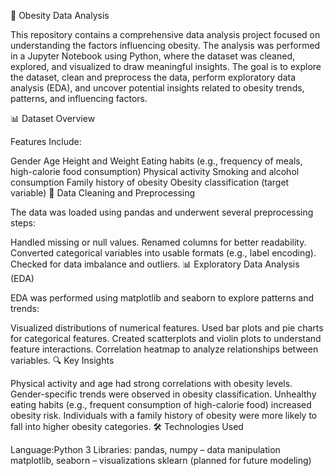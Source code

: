 🧪 Obesity Data Analysis

This repository contains a comprehensive data analysis project focused on understanding the factors influencing obesity. The analysis was performed in a Jupyter Notebook using Python, where the dataset was cleaned, explored, and visualized to draw meaningful insights. The goal is to explore the dataset, clean and preprocess the data, perform exploratory data analysis (EDA), and uncover potential insights related to obesity trends, patterns, and influencing factors.

📊 Dataset Overview

Features Include:

Gender
Age
Height and Weight
Eating habits (e.g., frequency of meals, high-calorie food consumption)
Physical activity
Smoking and alcohol consumption
Family history of obesity
Obesity classification (target variable)
🧼 Data Cleaning and Preprocessing

The data was loaded using pandas and underwent several preprocessing steps:

Handled missing or null values.
Renamed columns for better readability.
Converted categorical variables into usable formats (e.g., label encoding).
Checked for data imbalance and outliers.
📊 Exploratory Data Analysis (EDA)

EDA was performed using matplotlib and seaborn to explore patterns and trends:

Visualized distributions of numerical features.
Used bar plots and pie charts for categorical features.
Created scatterplots and violin plots to understand feature interactions.
Correlation heatmap to analyze relationships between variables.
🔍 Key Insights

Physical activity and age had strong correlations with obesity levels.
Gender-specific trends were observed in obesity classification.
Unhealthy eating habits (e.g., frequent consumption of high-calorie food) increased obesity risk.
Individuals with a family history of obesity were more likely to fall into higher obesity categories.
🛠️ Technologies Used

Language:Python 3
Libraries:
pandas, numpy – data manipulation
matplotlib, seaborn – visualizations
sklearn (planned for future modeling)
